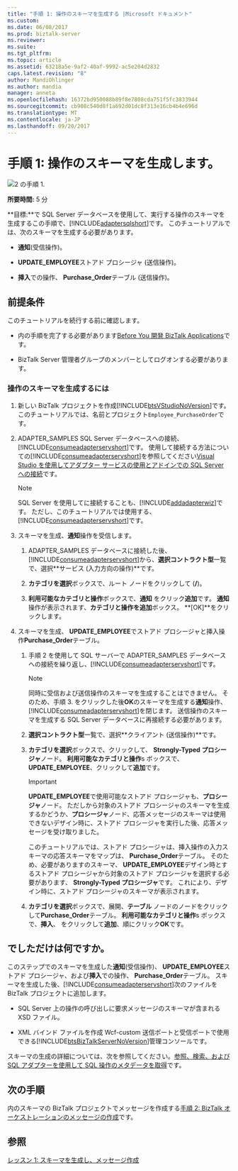 ```yaml
---
title: "手順 1: 操作のスキーマを生成する |Microsoft ドキュメント"
ms.custom: 
ms.date: 06/08/2017
ms.prod: biztalk-server
ms.reviewer: 
ms.suite: 
ms.tgt_pltfrm: 
ms.topic: article
ms.assetid: 63218a5e-9af2-40af-9992-ac5e204d2832
caps.latest.revision: "8"
author: MandiOhlinger
ms.author: mandia
manager: anneta
ms.openlocfilehash: 16372bd950088b89f8e7808cda751f5fc3833944
ms.sourcegitcommit: cb908c540d8f1a692d01dc8f313e16cb4b4e696d
ms.translationtype: MT
ms.contentlocale: ja-JP
ms.lasthandoff: 09/20/2017
---
```

# <a name="step-1-generate-schema-for-operations"></a>手順 1: 操作のスキーマを生成します。
![2 の手順 1.](../../adapters-and-accelerators/adapter-sql/media/step-1of2.gif "Step_1of2")  
  
 **所要時間:** 5 分  
  
 **目標:**で SQL Server データベースを使用して、実行する操作のスキーマを生成するこの手順で、[!INCLUDE[adaptersqlshort](../../includes/adaptersqlshort-md.md)]です。 このチュートリアルでは、次のスキーマを生成する必要があります。  
  
-   **通知**(受信操作)。  
  
-   **UPDATE_EMPLOYEE**ストアド プロシージャ (送信操作)。  
  
-   **挿入**での操作、 **Purchase_Order**テーブル (送信操作)。  
  
## <a name="prerequisites"></a>前提条件  
 このチュートリアルを続行する前に確認します。  
  
-   内の手順を完了する必要があります[Before You 開発 BizTalk Applications](http://msdn.microsoft.com/library/3539741d-5266-43d4-9b7b-73e82f0ed4f6)です。  
  
-   BizTalk Server 管理者グループのメンバーとしてログオンする必要があります。  
  
### <a name="to-generate-schema-for-operations"></a>操作のスキーマを生成するには  
  
1.  新しい BizTalk プロジェクトを作成[!INCLUDE[btsVStudioNoVersion](../../includes/btsvstudionoversion-md.md)]です。 このチュートリアルでは、名前とプロジェクト`Employee_PurchaseOrder`です。  
  
2.  ADAPTER_SAMPLES SQL Server データベースへの接続、[!INCLUDE[consumeadapterservshort](../../includes/consumeadapterservshort-md.md)]です。 使用して接続する方法についての[!INCLUDE[consumeadapterservshort](../../includes/consumeadapterservshort-md.md)]を参照してください[Visual Studio を使用してアダプター サービスの使用とアドインでの SQL Server への接続](../../adapters-and-accelerators/adapter-sql/connect-to-sql-server-in-visual-studio-using-the-consume-adapter-service-add-in.md)です。  
  
    > [!NOTE]
    >  SQL Server を使用してに接続することも、[!INCLUDE[addadapterwiz](../../includes/addadapterwiz-md.md)]です。 ただし、このチュートリアルでは使用する、[!INCLUDE[consumeadapterservshort](../../includes/consumeadapterservshort-md.md)]です。  
  
3.  スキーマを生成、**通知**操作を受信します。  
  
    1.  ADAPTER_SAMPLES データベースに接続した後、[!INCLUDE[consumeadapterservshort](../../includes/consumeadapterservshort-md.md)]から、**選択コントラクト型**一覧で、選択**サービス (入力方向の操作)**です。  
  
    2.  **カテゴリを選択**ボックスで、ルート ノードをクリックして (**/**)。  
  
    3.  **利用可能なカテゴリと操作**ボックスで、**通知** をクリック**追加**です。 **通知**操作が表示されます、**カテゴリと操作を追加**ボックス。 **[OK]**をクリックします。  
  
4.  スキーマを生成、 **UPDATE_EMPLOYEE**でストアド プロシージャと挿入操作**Purchase_Order**テーブル。  
  
    1.  手順 2 を使用して SQL サーバーで ADAPTER_SAMPLES データベースへの接続を繰り返し、[!INCLUDE[consumeadapterservshort](../../includes/consumeadapterservshort-md.md)]です。  
  
        > [!NOTE]
        >  同時に受信および送信操作のスキーマを生成することはできません。 そのため、手順 3. をクリックした後**OK**のスキーマを生成する**通知**操作、[!INCLUDE[consumeadapterservshort](../../includes/consumeadapterservshort-md.md)]を閉じます。 送信操作のスキーマを生成する SQL Server データベースに再接続する必要があります。  
  
    2.  **選択コントラクト型**一覧で、選択**クライアント (送信操作)**です。  
  
    3.  **カテゴリを選択**ボックスで、クリックして、 **Strongly-Typed プロシージャ**ノード。 **利用可能なカテゴリと操作**s ボックスで、 **UPDATE_EMPLOYEE**、クリックして**追加**です。  
  
        > [!IMPORTANT]
        >  **UPDATE_EMPLOYEE**で使用可能なストアド プロシージャも、**プロシージャ**ノード。 ただしから対象のストアド プロシージャのスキーマを生成するかどうか、**プロシージャ**ノード、応答メッセージのスキーマは使用できないデザイン時に、ストアド プロシージャを実行した後、応答メッセージを受け取りました。  
        >   
        >  このチュートリアルでは、ストアド プロシージャは、挿入操作の入力スキーマの応答スキーマをマップは、 **Purchase_Order**テーブル。 そのため、必要がありますのスキーマ、 **UPDATE_EMPLOYEE**デザイン時とするストアド プロシージャから対象のストアド プロシージャを選択する必要があります、 **Strongly-Typed プロシージャ**です。 これにより、デザイン時に、ストアド プロシージャのスキーマが表示されます。  
  
    4.  **カテゴリを選択**ボックスで、展開、**テーブル** ノードのノードをクリックして**Purchase_Order**テーブル。 **利用可能なカテゴリと操作**s ボックスで、**挿入**、 をクリックして**追加**、順にクリック**OK**です。  
  
## <a name="what-did-i-just-do"></a>でしただけは何ですか。  
 このステップでのスキーマを生成した**通知**(受信操作)、 **UPDATE_EMPLOYEE**ストアド プロシージャ、および**挿入**での操作、 **Purchase_Order**テーブル。 スキーマを生成した後、[!INCLUDE[consumeadapterservshort](../../includes/consumeadapterservshort-md.md)]次のファイルを BizTalk プロジェクトに追加します。  
  
-   SQL Server 上の操作の呼び出しに要求メッセージのスキーマが含まれる XSD ファイル。  
  
-   XML バインド ファイルを作成 Wcf-custom 送信ポートと受信ポートで使用できる[!INCLUDE[btsBizTalkServerNoVersion](../../includes/btsbiztalkservernoversion-md.md)]管理コンソールです。  
  
 スキーマの生成の詳細については、次を参照してください。[参照、検索、および SQL アダプターを使用して SQL 操作のメタデータを取得](../../adapters-and-accelerators/adapter-sql/browse-search-and-get-metadata-for-sql-operations-using-the-sql-adapter.md)です。  
  
## <a name="next-steps"></a>次の手順  
 内のスキーマの BizTalk プロジェクトでメッセージを作成する[手順 2: BizTalk オーケストレーションのメッセージの作成](../../adapters-and-accelerators/adapter-sql/step-2-create-messages-for-biztalk-orchestrations.md)です。  
  
## <a name="see-also"></a>参照  
 [レッスン 1: スキーマを生成し、メッセージ作成](../../adapters-and-accelerators/adapter-sql/lesson-1-generate-schemas-and-create-messages.md)
